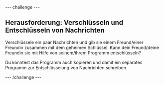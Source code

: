 --- challenge ---

## Herausforderung: Verschlüsseln und Entschlüsseln von Nachrichten

Verschlüssele ein paar Nachrichten und gib sie einem Freund/einer Freundin zusammen mit dem geheimen Schlüssel. Kann dein Freund/deine Freundin sie mit Hilfe von seinem/ihrem Programm entschlüsseln?

Du könntest das Programm auch kopieren und damit ein separates Programm zur Entschlüsselung von Nachrichten schreiben.

--- /challenge ---